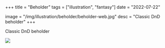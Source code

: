 +++
title = "Beholder"
tags = ["illustration", "fantasy"]
date = "2022-07-22"

image = "/img/illustration/beholder/beholder-web.jpg"
desc = "Classic DnD beholder"
+++

Classic DnD beholder

![](/img/illustration/beholder/beholder-web.jpg)
